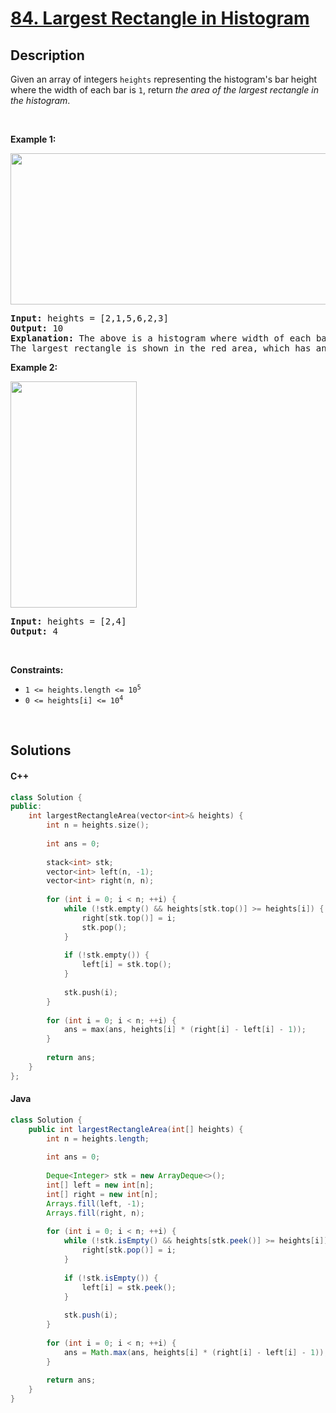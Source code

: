 # [84. Largest Rectangle in Histogram](https://leetcode.com/problems/largest-rectangle-in-histogram)

## Description

<p>Given an array of integers <code>heights</code> representing the histogram&#39;s bar height where the width of each bar is <code>1</code>, return <em>the area of the largest rectangle in the histogram</em>.</p>

<p>&nbsp;</p>
<p><strong class="example">Example 1:</strong></p>
<img alt="" src="https://fastly.jsdelivr.net/gh/doocs/leetcode@main/solution/0000-0099/0084.Largest%20Rectangle%20in%20Histogram/images/histogram.jpg" style="width: 522px; height: 242px;" />
<pre>
<strong>Input:</strong> heights = [2,1,5,6,2,3]
<strong>Output:</strong> 10
<strong>Explanation:</strong> The above is a histogram where width of each bar is 1.
The largest rectangle is shown in the red area, which has an area = 10 units.
</pre>

<p><strong class="example">Example 2:</strong></p>
<img alt="" src="https://fastly.jsdelivr.net/gh/doocs/leetcode@main/solution/0000-0099/0084.Largest%20Rectangle%20in%20Histogram/images/histogram-1.jpg" style="width: 202px; height: 362px;" />
<pre>
<strong>Input:</strong> heights = [2,4]
<strong>Output:</strong> 4
</pre>

<p>&nbsp;</p>
<p><strong>Constraints:</strong></p>

<ul>
    <li><code>1 &lt;= heights.length &lt;= 10<sup>5</sup></code></li>
    <li><code>0 &lt;= heights[i] &lt;= 10<sup>4</sup></code></li>
</ul>
<p>&nbsp;</p>

## Solutions

<!-- tabs:start -->

#### C++

```cpp
class Solution {
public:
    int largestRectangleArea(vector<int>& heights) {
        int n = heights.size();
        
        int ans = 0;
        
        stack<int> stk;
        vector<int> left(n, -1);
        vector<int> right(n, n);
        
        for (int i = 0; i < n; ++i) {
            while (!stk.empty() && heights[stk.top()] >= heights[i]) {
                right[stk.top()] = i;
                stk.pop();
            }
            
            if (!stk.empty()) {
                left[i] = stk.top();
            }
            
            stk.push(i);
        }
        
        for (int i = 0; i < n; ++i) {
            ans = max(ans, heights[i] * (right[i] - left[i] - 1));
        }
        
        return ans;
    }
};
```

#### Java

```java
class Solution {
    public int largestRectangleArea(int[] heights) {
        int n = heights.length;
        
        int ans = 0;
        
        Deque<Integer> stk = new ArrayDeque<>();
        int[] left = new int[n];
        int[] right = new int[n];
        Arrays.fill(left, -1);
        Arrays.fill(right, n);
        
        for (int i = 0; i < n; ++i) {
            while (!stk.isEmpty() && heights[stk.peek()] >= heights[i]) {
                right[stk.pop()] = i;
            }
            
            if (!stk.isEmpty()) {
                left[i] = stk.peek();
            }
            
            stk.push(i);
        }
        
        for (int i = 0; i < n; ++i) {
            ans = Math.max(ans, heights[i] * (right[i] - left[i] - 1));
        }
        
        return ans;
    }
}
```

<!-- tabs:end -->